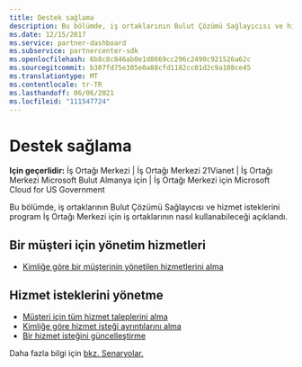 ```yaml
---
title: Destek sağlama
description: Bu bölümde, iş ortaklarının Bulut Çözümü Sağlayıcısı ve hizmet isteklerini programlı olarak İş Ortağı Merkezi için bu hizmeti nasıl kullanabileceği açıklandı.
ms.date: 12/15/2017
ms.service: partner-dashboard
ms.subservice: partnercenter-sdk
ms.openlocfilehash: 6b8c8c846ab0e1d8669cc296c2490c921526a62c
ms.sourcegitcommit: b307fd75e305e0a88cfd1182cc01d2c9a108ce45
ms.translationtype: MT
ms.contentlocale: tr-TR
ms.lasthandoff: 06/06/2021
ms.locfileid: "111547724"
---
```

# <a name="provide-support"></a>Destek sağlama

**Için geçerlidir:** İş Ortağı Merkezi | İş Ortağı Merkezi 21Vianet | İş Ortağı Merkezi Microsoft Bulut Almanya için | İş Ortağı Merkezi için Microsoft Cloud for US Government

Bu bölümde, iş ortaklarının Bulut Çözümü Sağlayıcısı ve hizmet isteklerini program İş Ortağı Merkezi için iş ortaklarının nasıl kullanabileceği açıklandı.

## <a name="admin-services-for-a-customer"></a>Bir müşteri için yönetim hizmetleri

- [Kimliğe göre bir müşterinin yönetilen hizmetlerini alma](get-the-managed-services-for-a-customer-by-id.md)

## <a name="manage-service-requests"></a>Hizmet isteklerini yönetme

- [Müşteri için tüm hizmet taleplerini alma](get-all-service-requests-for-a-customer.md)
- [Kimliğe göre hizmet isteği ayrıntılarını alma](get-service-request-details-by-id.md)
- [Bir hizmet isteğini güncelleştirme](update-a-service-request.md)

Daha fazla bilgi için [bkz. Senaryolar.](scenarios.md)
